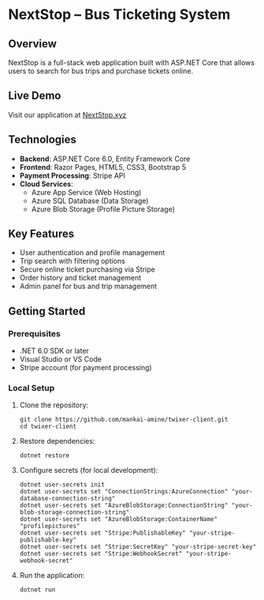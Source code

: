 # NextStop – Bus Ticketing System

## Overview
NextStop is a full-stack web application built with ASP.NET Core that allows users to search for bus trips and purchase tickets online.

## Live Demo
Visit our application at [NextStop.xyz](https://nextstop-baatfxcxefcahqdh.eastus2-01.azurewebsites.net)

## Technologies
- **Backend**: ASP.NET Core 6.0, Entity Framework Core
- **Frontend**: Razor Pages, HTML5, CSS3, Bootstrap 5
- **Payment Processing**: Stripe API
- **Cloud Services**: 
  - Azure App Service (Web Hosting)
  - Azure SQL Database (Data Storage)
  - Azure Blob Storage (Profile Picture Storage)

## Key Features
- User authentication and profile management
- Trip search with filtering options
- Secure online ticket purchasing via Stripe
- Order history and ticket management
- Admin panel for bus and trip management

## Getting Started

### Prerequisites
- .NET 6.0 SDK or later
- Visual Studio or VS Code
- Stripe account (for payment processing)

### Local Setup

1. Clone the repository:
   ```
   git clone https://github.com/mankai-amine/twixer-client.git
   cd twixer-client
   ```

2. Restore dependencies:
   ```
   dotnet restore
   ```

3. Configure secrets (for local development):
   ```
   dotnet user-secrets init  
   dotnet user-secrets set "ConnectionStrings:AzureConnection" "your-database-connection-string"  
   dotnet user-secrets set "AzureBlobStorage:ConnectionString" "your-blob-storage-connection-string"  
   dotnet user-secrets set "AzureBlobStorage:ContainerName" "profilepictures"  
   dotnet user-secrets set "Stripe:PublishableKey" "your-stripe-publishable-key"  
   dotnet user-secrets set "Stripe:SecretKey" "your-stripe-secret-key"  
   dotnet user-secrets set "Stripe:WebhookSecret" "your-stripe-webhook-secret"
   ```

5. Run the application:
   ```
   dotnet run
   ```
